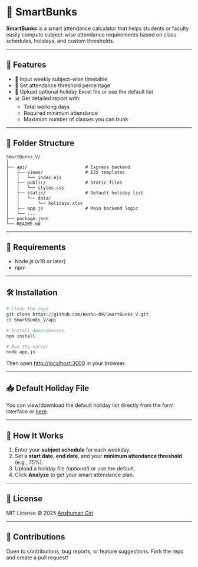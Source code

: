 
# 🧮 SmartBunks

**SmartBunks** is a smart attendance calculator that helps students or faculty easily compute subject-wise attendance requirements based on class schedules, holidays, and custom thresholds.

---

## 🚀 Features

- 📆 Input weekly subject-wise timetable
- 🎯 Set attendance threshold percentage
- 📁 Upload optional holiday Excel file or use the default list
- 📊 Get detailed report with:
  - Total working days
  - Required minimum attendance
  - Maximum number of classes you can bunk

---

## 📂 Folder Structure

```
SmartBunks_V/
│
├── api/                      # Express backend
│   ├── views/                # EJS templates
│   │   └── index.ejs
│   ├── public/               # Static files
│   │   └── styles.css
│   ├── static/               # Default holiday list
│   │   └── data/
│   │       └── holidays.xlsx
│   ├── app.js                # Main backend logic
│   └── ...
├── package.json
└── README.md
```

---

## 📌 Requirements

- Node.js (v18 or later)
- npm

---

## 🛠️ Installation

```bash
# Clone the repo
git clone https://github.com/Anshu-09/SmartBunks_V.git
cd SmartBunks_V/api

# Install dependencies
npm install

# Run the server
node app.js
```

Then open [http://localhost:3000](http://localhost:3000) in your browser.

---

## 📥 Default Holiday File

You can view/download the default holiday list directly from the form interface or [here](http://localhost:3000/download-default-holidays).

---

## 🧠 How It Works

1. Enter your **subject schedule** for each weekday.
2. Set a **start date**, **end date**, and your **minimum attendance threshold** (e.g., 75%).
3. Upload a holiday file *(optional)* or use the default.
4. Click **Analyze** to get your smart attendance plan.

---

## 🧾 License

MIT License © 2025 [Anshuman Giri](https://github.com/Anshu-09)

---

## 🙌 Contributions

Open to contributions, bug reports, or feature suggestions. Fork the repo and create a pull request!
